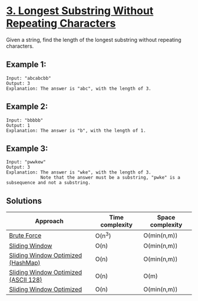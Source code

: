 # [3. Longest Substring Without Repeating Characters](https://leetcode.com/problems/longest-substring-without-repeating-characters/)

Given a string, find the length of the longest substring without repeating characters.

## Example 1:

```
Input: "abcabcbb"
Output: 3 
Explanation: The answer is "abc", with the length of 3. 
```

## Example 2:

```
Input: "bbbbb"
Output: 1
Explanation: The answer is "b", with the length of 1.
```

## Example 3:

```
Input: "pwwkew"
Output: 3
Explanation: The answer is "wke", with the length of 3. 
             Note that the answer must be a substring, "pwke" is a subsequence and not a substring.
```

## Solutions

|   Approach  | Time complexity | Space complexity |
|-------------|-----------------|------------------|
| [Brute Force](solution1.md) | O(n<sup>3</sup>) | O(min(n,m)) |
| [Sliding Window](solution2.md) | O(n) | O(min(n,m)) |
| [Sliding Window Optimized (HashMap)](solution3.md) | O(n) | O(min(n,m)) |
| [Sliding Window Optimized (ASCII 128)](solution4.md) | O(n) | O(m) |
| [Sliding Window Optimized](solution5.md) | O(n) | O(min(n,m)) |